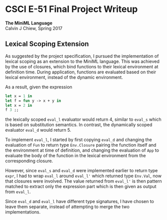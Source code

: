 # CSCI E-51 Final Project Writeup
**The MiniML Language**<br>
Calvin J Chiew, Spring 2017

## Lexical Scoping Extension
As suggested by the project specification, I pursued the implementation of lexical scoping as an extension to the MiniML language. This was achieved by the use of closures, which bind functions to their lexical environment at definition time. During application, functions are evaluated based on their lexical environment, instead of the dynamic environment.

As a result, given the expression

```ocaml
let x = 1 in
let f = fun y -> x + y in
let x = 2 in
f 3 ;;
```

the lexically scoped `eval_l` evaluator would return 4, similar to `eval_s` which is based on substitution semantics. In contrast, the dynamically scoped evaluator `eval_d` would return 5.

To implement `eval_l`, I started by first copying `eval_d` and changing the evaluation of `Fun` to return type `Env.Closure` pairing the function itself and the environment at time of definition, and changing the evaluation of `App` to evaluate the body of the function in the lexical environment from the corresponding closure. 

However, since `eval_s` and `eval_d` were implemented earlier to return type `expr`, I had to wrap `eval_l` around `eval_l'` which returned type `Env.Val`, now that closures were involved. The value returned from `eval_l'` is then pattern matched to extract only the expression part which is then given as output from `eval_l`.

Since `eval_d` and `eval_l` have different type signatures, I have chosen to leave them separate, instead of attempting to merge the two implementations.
